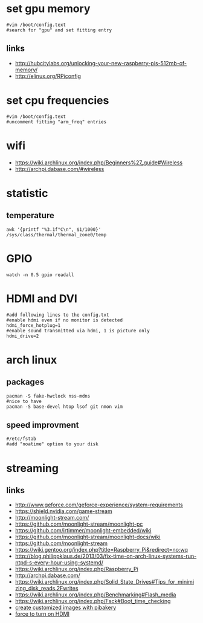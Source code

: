 # set gpu memory

```
#vim /boot/config.text
#search for "gpu" and set fitting entry
```

## links

* http://hubcitylabs.org/unlocking-your-new-raspberry-pis-512mb-of-memory/
* http://elinux.org/RPiconfig

# set cpu frequencies

```
#vim /boot/config.text
#uncomment fitting "arm_freq" entries
```

# wifi

* https://wiki.archlinux.org/index.php/Beginners%27_guide#Wireless
* http://archpi.dabase.com/#wireless

# statistic

## temperature

```
awk '{printf "%3.1f°C\n", $1/1000}' /sys/class/thermal/thermal_zone0/temp
```

# GPIO

```
watch -n 0.5 gpio readall
```

# HDMI and DVI

```
#add following lines to the config.txt
#enable hdmi even if no monitor is detected
hdmi_force_hotplug=1
#enable sound transmitted via hdmi, 1 is picture only
hdmi_drive=2
```


# arch linux

## packages

```
pacman -S fake-hwclock nss-mdns
#nice to have
pacman -S base-devel htop lsof git nmon vim
```

## speed improvment

```
#/etc/fstab
#add "noatime" option to your disk
```

# streaming

## links

* http://www.geforce.com/geforce-experience/system-requirements
* https://shield.nvidia.com/game-stream
* http://moonlight-stream.com/
* https://github.com/moonlight-stream/moonlight-pc
* https://github.com/irtimmer/moonlight-embedded/wiki
* https://github.com/moonlight-stream/moonlight-docs/wiki
* https://github.com/moonlight-stream
* https://wiki.gentoo.org/index.php?title=Raspberry_Pi&redirect=no:wq
* http://blog.philippklaus.de/2013/03/fix-time-on-arch-linux-systems-run-ntpd-s-every-hour-using-systemd/
* https://wiki.archlinux.org/index.php/Raspberry_Pi
* http://archpi.dabase.com/
* https://wiki.archlinux.org/index.php/Solid_State_Drives#Tips_for_minimizing_disk_reads.2Fwrites
* https://wiki.archlinux.org/index.php/Benchmarking#Flash_media
* https://wiki.archlinux.org/index.php/Fsck#Boot_time_checking
* [create customized images with pibakery](http://www.pibakery.org/)
* [force to turn on HDMI](http://raspberrypi.stackexchange.com/questions/2169/how-do-i-force-the-raspberry-pi-to-turn-on-hdmi#2171)
